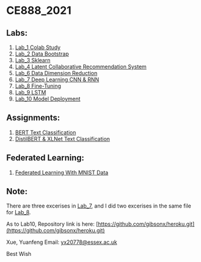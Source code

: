 CE888_2021
=======

Labs:
-----------
  1. [Lab_1 Colab Study](https://github.com/gibsonx/CE888/blob/master/Lab_1/Exercise_Lab_1.ipynb)<br>
  2. [Lab_2 Data Bootstrap](https://github.com/gibsonx/CE888/blob/master/Lab_2/bootstrap.ipynb)<br>
  3. [Lab_3 Sklearn](https://github.com/gibsonx/CE888/blob/master/Lab_3/bank_classification.ipynb)
  4. [Lab_4 Latent Collaborative Recommendation System](https://github.com/gibsonx/CE888/blob/master/Lab_4/my_recommender.ipynb)
  5. [Lab_6 Data Dimension Reduction](https://github.com/gibsonx/CE888/blob/master/Lab_6/Lab_6_Exercise.ipynb)
  6. [Lab_7 Deep Learning CNN & RNN](https://github.com/gibsonx/CE888/blob/master/Lab_7/)
  7. [Lab_8 Fine-Tuning](https://github.com/gibsonx/CE888/blob/master/Lab_8/pre_trained.ipynb)
  8. [Lab_9 LSTM](https://github.com/gibsonx/CE888/blob/master/Lab_9/)
  9. [Lab_10 Model Deployment](https://github.com/gibsonx/CE888/blob/master/Lab_10/)

Assignments:
----------- 
  1. [BERT Text Classification](https://github.com/gibsonx/CE888/blob/master/Assignment/sentiment_analysis_twitter.ipynb)
  2. [DistilBERT & XLNet Text Classification](https://github.com/gibsonx/CE888/blob/master/Assignment/Assignment_2.ipynb)

Federated Learning:
----------- 
1. [Federated Learning With MNIST Data](https://github.com/gibsonx/CE888/blob/master/federated_learning_for_image_classification.ipynb)

Note: 
-----------
There are three excerises in [Lab_7](https://github.com/gibsonx/CE888/blob/master/Lab_7/), and I did two excerises in the same file for [Lab_8](https://github.com/gibsonx/CE888/blob/master/Lab_8/pre_trained.ipynb).

As to Lab10, Repository link is here: [https://github.com/gibsonx/heroku.git](https://github.com/gibsonx/heroku.git)


Xue, Yuanfeng
Email: yx20778@essex.ac.uk

Best Wish
